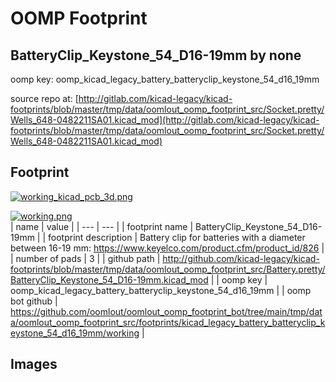 # OOMP Footprint  
## BatteryClip_Keystone_54_D16-19mm  by none  
  
oomp key: oomp_kicad_legacy_battery_batteryclip_keystone_54_d16_19mm  
  
source repo at: [http://gitlab.com/kicad-legacy/kicad-footprints/blob/master/tmp/data/oomlout_oomp_footprint_src/Socket.pretty/Wells_648-0482211SA01.kicad_mod](http://gitlab.com/kicad-legacy/kicad-footprints/blob/master/tmp/data/oomlout_oomp_footprint_src/Socket.pretty/Wells_648-0482211SA01.kicad_mod)  
## Footprint  
  
[![working_kicad_pcb_3d.png](working_kicad_pcb_3d_600.png)](working_kicad_pcb_3d.png)  
  
[![working.png](working_600.png)](working.png)  
| name | value | 
| --- | --- | 
| footprint name | BatteryClip_Keystone_54_D16-19mm | 
| footprint description | Battery clip for batteries with a diameter between 16-19 mm: https://www.keyelco.com/product.cfm/product_id/826 | 
| number of pads | 3 | 
| github path | http://github.com/kicad-legacy/kicad-footprints/blob/master/tmp/data/oomlout_oomp_footprint_src/Battery.pretty/BatteryClip_Keystone_54_D16-19mm.kicad_mod | 
| oomp key | oomp_kicad_legacy_battery_batteryclip_keystone_54_d16_19mm | 
| oomp bot github | https://github.com/oomlout/oomlout_oomp_footprint_bot/tree/main/tmp/data/oomlout_oomp_footprint_src/footprints/kicad_legacy_battery_batteryclip_keystone_54_d16_19mm/working | 
## Images  
